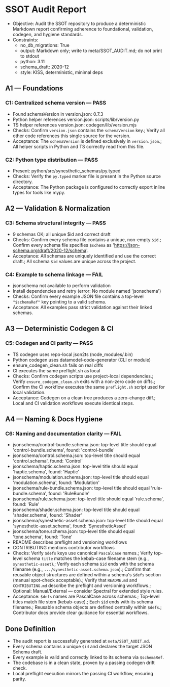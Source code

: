 # SSOT Audit Report

- Objective: Audit the SSOT repository to produce a deterministic Markdown report confirming adherence to foundational, validation, codegen, and hygiene standards.
- Constraints:
  - no_db_migrations: True
  - output: Markdown only; write to meta/SSOT_AUDIT.md; do not print to stdout
  - python: 3.11
  - schema_draft: 2020-12
  - style: KISS, deterministic, minimal deps

## A1 — Foundations

### C1: Centralized schema version — PASS

- Found schemaVersion in version.json: 0.7.3
- Python helper references version.json: scripts/lib/version.py
- TS helper references version.json: codegen/lib/version.mjs
- Checks: Confirm `version.json` contains the `schemaVersion` key.; Verify all other code references this single source for the version.
- Acceptance: The `schemaVersion` is defined exclusively in `version.json`.; All helper scripts in Python and TS correctly read from this file.

### C2: Python type distribution — PASS

- Present: python/src/synesthetic_schemas/py.typed
- Checks: Verify the `py.typed` marker file is present in the Python source directory.
- Acceptance: The Python package is configured to correctly export inline types for tools like mypy.

## A2 — Validation & Normalization

### C3: Schema structural integrity — PASS

- 9 schemas OK; all unique $id and correct draft
- Checks: Confirm every schema file contains a unique, non-empty `$id`.; Confirm every schema file specifies `$schema` as 'https://json-schema.org/draft/2020-12/schema'.
- Acceptance: All schemas are uniquely identified and use the correct draft.; All schema `$id` values are unique across the project.

### C4: Example to schema linkage — FAIL

- jsonschema not available to perform validation
- Install dependencies and retry (error: No module named 'jsonschema')
- Checks: Confirm every example JSON file contains a top-level `"$schemaRef"` key pointing to a valid schema.
- Acceptance: All examples pass strict validation against their linked schemas.

## A3 — Deterministic Codegen & CI

### C5: Codegen and CI parity — PASS

- TS codegen uses repo-local json2ts (node_modules/.bin)
- Python codegen uses datamodel-code-generator (CLI or module)
- ensure_codegen_clean.sh fails on real diffs
- CI executes the same preflight.sh as local
- Checks: Confirm codegen scripts use project-local dependencies.; Verify `ensure_codegen_clean.sh` exits with a non-zero code on diffs.; Confirm the CI workflow executes the same `preflight.sh` script used for local validation.
- Acceptance: Codegen on a clean tree produces a zero-change diff.; Local and CI validation workflows execute identical steps.

## A4 — Naming & Docs Hygiene

### C6: Naming and documentation clarity — FAIL

- jsonschema/control-bundle.schema.json: top-level title should equal 'control-bundle.schema', found: 'control-bundle'
- jsonschema/control.schema.json: top-level title should equal 'control.schema', found: 'Control'
- jsonschema/haptic.schema.json: top-level title should equal 'haptic.schema', found: 'Haptic'
- jsonschema/modulation.schema.json: top-level title should equal 'modulation.schema', found: 'Modulation'
- jsonschema/rule-bundle.schema.json: top-level title should equal 'rule-bundle.schema', found: 'RuleBundle'
- jsonschema/rule.schema.json: top-level title should equal 'rule.schema', found: 'Rule'
- jsonschema/shader.schema.json: top-level title should equal 'shader.schema', found: 'Shader'
- jsonschema/synesthetic-asset.schema.json: top-level title should equal 'synesthetic-asset.schema', found: 'SynestheticAsset'
- jsonschema/tone.schema.json: top-level title should equal 'tone.schema', found: 'Tone'
- README describes preflight and versioning workflows
- CONTRIBUTING mentions contributor workflows
- Checks: Verify `$defs` keys use canonical `PascalCase` names.; Verify top-level schema `title` matches the kebab-case filename stem (e.g., `synesthetic-asset`).; Verify each schema `$id` ends with the schema filename (e.g., `.../synesthetic-asset.schema.json`).; Confirm that reusable object structures are defined within a schema's `$defs` section (manual spot-check acceptable).; Verify that `README.md` and `CONTRIBUTING.md` describe the preflight and versioning workflows.; Optional: Manual/External — consider Spectral for extended style rules.
- Acceptance: `$defs` names are PascalCase across schemas.; Top-level titles match file stem (kebab-case).; Each `$id` ends with its schema filename.; Reusable schema objects are defined centrally within `$defs`.; Contributor docs provide clear guidance for essential workflows.

## Done Definition

- The audit report is successfully generated at `meta/SSOT_AUDIT.md`.
- Every schema contains a unique `$id` and declares the target JSON Schema draft.
- Every example is valid and correctly linked to its schema via `$schemaRef`.
- The codebase is in a clean state, proven by a passing codegen drift check.
- Local preflight execution mirrors the passing CI workflow, ensuring parity.
